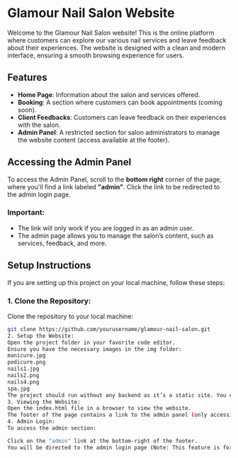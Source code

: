 # Glamour Nail Salon Website

Welcome to the Glamour Nail Salon website! This is the online platform where customers can explore our various nail services and leave feedback about their experiences. The website is designed with a clean and modern interface, ensuring a smooth browsing experience for users.

## Features
- **Home Page**: Information about the salon and services offered.
- **Booking**: A section where customers can book appointments (coming soon).
- **Client Feedbacks**: Customers can leave feedback on their experiences with the salon.
- **Admin Panel**: A restricted section for salon administrators to manage the website content (access available at the footer).

## Accessing the Admin Panel
To access the Admin Panel, scroll to the **bottom right** corner of the page, where you'll find a link labeled **"admin"**. Click the link to be redirected to the admin login page.

### Important:
- The link will only work if you are logged in as an admin user.
- The admin page allows you to manage the salon’s content, such as services, feedback, and more.

## Setup Instructions

If you are setting up this project on your local machine, follow these steps:

### 1. Clone the Repository:
Clone the repository to your local machine:

```bash
git clone https://github.com/yourusername/glamour-nail-salon.git
2. Setup the Website:
Open the project folder in your favorite code editor.
Ensure you have the necessary images in the img folder:
manicure.jpg
pedicure.png
nails1.jpg
nails2.png
nails4.png
spa.jpg
The project should run without any backend as it’s a static site. You can open the index.html directly in a browser.
3. Viewing the Website:
Open the index.html file in a browser to view the website.
The footer of the page contains a link to the admin panel (only accessible to admin users).
4. Admin Login:
To access the admin section:

Click on the "admin" link at the bottom-right of the footer.
You will be directed to the admin login page (Note: This feature is for administrators to manage site content).
